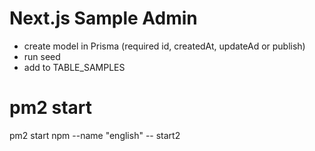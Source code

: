 # Next.js Sample Admin
- create model in Prisma (required id, createdAt, updateAd or publish)
- run seed
- add to TABLE_SAMPLES

# pm2 start
pm2 start npm --name "english" -- start2
